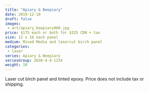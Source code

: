 ```yaml
---
title: "Apiary & Beepiary"
date: 2019-12-10
draft: false
images:
 - art/apiary_beepiary960.jpg
price: $175 each or both for $325 CDN + tax
size: 12 x 16 each panel
medium: Mixed Media and lasercut birch panel
categories:
 - laser
series: Apiary & Beepiary
seriesGroup: 2020-4-4-1234
weight: 10
---
```


Laser cut birch panel and tinted epoxy. Price does not include tax or shipping.
